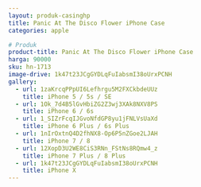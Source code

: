 ```yaml
---
layout: produk-casinghp
title: Panic At The Disco Flower iPhone Case
categories: apple

# Produk
product-title: Panic At The Disco Flower iPhone Case
harga: 90000
sku: hn-1713
image-drive: 1k47t23JCgGYDLqFuIabsmI38oUrxPCNH
gallery:
  - url: 1zaKrcqPPpUI6Lefhrgu5M2FXCkbdeUUz
    title: iPhone 5 / 5s / SE
  - url: 1Ok_7d4B5lGvHbiZG2Z3wj3XAk8NXV8PS
    title: iPhone 6 / 6s
  - url: 1_SIZrFcqIJGvoNfdGP8yu1jFNLVsUaXd
    title: iPhone 6 Plus / 6s Plus
  - url: 1nIrOxtnQ4D2fhNX8-Op6P5nZGoe2LJAH
    title: iPhone 7 / 8
  - url: 12XopD3U2WE8CiS3RNn_FStNs8RQmw4_z
    title: iPhone 7 Plus / 8 Plus
  - url: 1k47t23JCgGYDLqFuIabsmI38oUrxPCNH
    title: iPhone X
---
```

